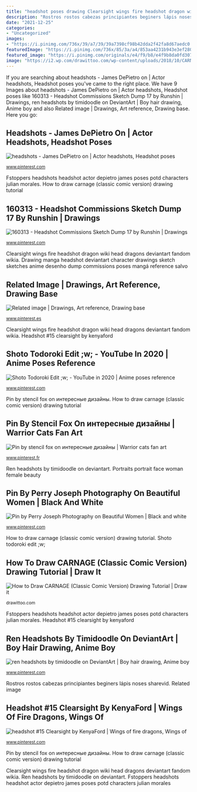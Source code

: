 ```yaml
---
title: "headshot poses drawing Clearsight wings fire headshot dragon wiki head dragons deviantart fandom wikia"
description: "Rostros rostos cabezas principiantes beginers lápis noses sharevid"
date: "2021-12-25"
categories:
- "Uncategorized"
images:
- "https://i.pinimg.com/736x/39/a7/39/39a7398cf98b42dda2f42fa8d67aedc0.jpg"
featuredImage: "https://i.pinimg.com/736x/85/3a/a4/853aa4231b943e3ef2802ba8d4df707f.jpg"
featured_image: "https://i.pinimg.com/originals/e4/f9/b8/e4f9b8da0fd3073470e9ed6ba660ddf3.jpg"
image: "https://i2.wp.com/drawittoo.com/wp-content/uploads/2018/10/CARNAGE-THUMB-WEBSITE.jpg?fit=1080%2C800&amp;ssl=1"
---
```


If you are searching about headshots - James DePietro on | Actor headshots, Headshot poses you've came to the right place. We have 9 Images about headshots - James DePietro on | Actor headshots, Headshot poses like 160313 - Headshot Commissions Sketch Dump 17 by Runshin | Drawings, ren headshots by timidoodle on DeviantArt | Boy hair drawing, Anime boy and also Related image | Drawings, Art reference, Drawing base. Here you go:

## Headshots - James DePietro On | Actor Headshots, Headshot Poses

![headshots - James DePietro on | Actor headshots, Headshot poses](https://i.pinimg.com/736x/39/a7/39/39a7398cf98b42dda2f42fa8d67aedc0.jpg "How to draw carnage (classic comic version) drawing tutorial")

<small>www.pinterest.com</small>

Fstoppers headshots headshot actor depietro james poses potd characters julian morales. How to draw carnage (classic comic version) drawing tutorial

## 160313 - Headshot Commissions Sketch Dump 17 By Runshin | Drawings

![160313 - Headshot Commissions Sketch Dump 17 by Runshin | Drawings](https://i.pinimg.com/736x/a1/21/4f/a1214f00313ac550004dbcccf74a8150--manga-art-art-tutorials.jpg "Ren headshots by timidoodle on deviantart")

<small>www.pinterest.com</small>

Clearsight wings fire headshot dragon wiki head dragons deviantart fandom wikia. Drawing manga headshot deviantart character drawings sketch sketches anime desenho dump commissions poses mangá reference salvo

## Related Image | Drawings, Art Reference, Drawing Base

![Related image | Drawings, Art reference, Drawing base](https://i.pinimg.com/originals/d6/47/62/d64762fdb7c6fb978f1b651d5b1ba745.png "Shoto todoroki edit ;w;")

<small>www.pinterest.es</small>

Clearsight wings fire headshot dragon wiki head dragons deviantart fandom wikia. Headshot #15 clearsight by kenyaford

## Shoto Todoroki Edit ;w; - YouTube In 2020 | Anime Poses Reference

![Shoto Todoroki Edit ;w; - YouTube in 2020 | Anime poses reference](https://i.pinimg.com/736x/85/3a/a4/853aa4231b943e3ef2802ba8d4df707f.jpg "Fstoppers headshots headshot actor depietro james poses potd characters julian morales")

<small>www.pinterest.com</small>

Pin by stencil fox on интересные дизайны. How to draw carnage (classic comic version) drawing tutorial

## Pin By Stencil Fox On интересные дизайны | Warrior Cats Fan Art

![Pin by stencil fox on интересные дизайны | Warrior cats fan art](https://i.pinimg.com/736x/90/c9/57/90c957894bfc4782fe531f396ba6bc0e.jpg "Related image")

<small>www.pinterest.fr</small>

Ren headshots by timidoodle on deviantart. Portraits portrait face woman female beauty

## Pin By Perry Joseph Photography On Beautiful Women | Black And White

![Pin by Perry Joseph Photography on Beautiful Women | Black and white](https://i.pinimg.com/originals/e4/f9/b8/e4f9b8da0fd3073470e9ed6ba660ddf3.jpg "Rostros rostos cabezas principiantes beginers lápis noses sharevid")

<small>www.pinterest.com</small>

How to draw carnage (classic comic version) drawing tutorial. Shoto todoroki edit ;w;

## How To Draw CARNAGE (Classic Comic Version) Drawing Tutorial | Draw It

![How to Draw CARNAGE (Classic Comic Version) Drawing Tutorial | Draw it](https://i2.wp.com/drawittoo.com/wp-content/uploads/2018/10/CARNAGE-THUMB-WEBSITE.jpg?fit=1080%2C800&amp;ssl=1 "Drawing manga headshot deviantart character drawings sketch sketches anime desenho dump commissions poses mangá reference salvo")

<small>drawittoo.com</small>

Fstoppers headshots headshot actor depietro james poses potd characters julian morales. Headshot #15 clearsight by kenyaford

## Ren Headshots By Timidoodle On DeviantArt | Boy Hair Drawing, Anime Boy

![ren headshots by timidoodle on DeviantArt | Boy hair drawing, Anime boy](https://i.pinimg.com/736x/83/0a/d2/830ad2261d37f8c3973d86e0a5149750.jpg "Related image")

<small>www.pinterest.com</small>

Rostros rostos cabezas principiantes beginers lápis noses sharevid. Related image

## Headshot #15 Clearsight By KenyaFord | Wings Of Fire Dragons, Wings Of

![headshot #15 Clearsight by KenyaFord | Wings of fire dragons, Wings of](https://i.pinimg.com/originals/0d/f2/53/0df253bb541572b415d7ab2f736d625d.jpg "Pin by perry joseph photography on beautiful women")

<small>www.pinterest.com</small>

Pin by stencil fox on интересные дизайны. How to draw carnage (classic comic version) drawing tutorial

Clearsight wings fire headshot dragon wiki head dragons deviantart fandom wikia. Ren headshots by timidoodle on deviantart. Fstoppers headshots headshot actor depietro james poses potd characters julian morales
